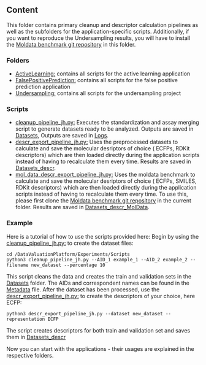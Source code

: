 ## Content
This folder contains primary cleanup and descriptor calculation pipelines as well as the subfolders for the application-specific scripts. Additionally, if you want to reproduce the Undersampling results, you will have to install the [Moldata benchmark git repository](https://github.com/LumosBio/MolData) in this folder.
### Folders
- [ActiveLearning:](ActiveLearning) contains all scripts for the active learning application
- [FalsePositivePrediction:](FalsePositivePrediction) contains all scripts for the false positive prediction application
- [Undersampling:](Undersampling) contains all scripts for the undersampling project
 
### Scripts
- [cleanup_pipeline_jh.py:](cleanup_pipeline_jh.py) Executes the standardization and assay merging script to generate datasets ready to be
analyzed. Outputs are saved in [Datasets](../Datasets), Outputs are saved in [Logs](../Logs).
- [descr_export_pipeline_jh.py:](descr_export_pipeline_jh) Uses the preprocessed datasets to calculate and save the molecular desriptors of choice ( ECFPs, RDKit descriptors)
which are then loaded directly during the application scripts instead of having to recalculate them every time. Results are saved in [Datasets_descr](../Datasets_descr).
- [mol_data_descr_export_pipeline_jh.py:](descr_export_pipeline_jh) Uses the moldata benchmark to calculate and save the molecular desriptors of choice ( ECFPs, SMILES, RDKit descriptors)
which are then loaded directly during the application scripts instead of having to recalculate them every time. To use this, please first clone the [Moldata benchmark git repository](https://github.com/LumosBio/MolData) in the current folder. Results are saved in [Datasets_descr_MolData](../Datasets_descr_MolData).

### Example
Here is a tutorial of how to use the scripts provided here:
Begin by using the [cleanup_pipeline_jh.py:](cleanup_pipeline_jh.py) to create the dataset files:
```
cd /DataValuationPlatform/Experiments/Scripts
python3 cleanup_pipeline_jh.py --AID_1 example_1 --AID_2 example_2 --filename new_dataset --percentage 10
```
This script cleans the data and creates the train and validation sets in the [Datasets](../Datasets) folder. The AIDs and correspondent names can be found in the [Metadata](../Logs/dataset_metadata.csv) file.
After the dataset has been processed, use the [descr_export_pipeline_jh.py:](descr_export_pipeline_jh) to create the descriptors of your choice, here ECFP:
```
python3 descr_export_pipeline_jh.py --dataset new_dataset --representation ECFP
```
The script creates descriptors for both train and validation set and saves them in [Datasets_descr](../Datasets_descr)

Now you can start with the applications - their usages are explained in the respective folders.
